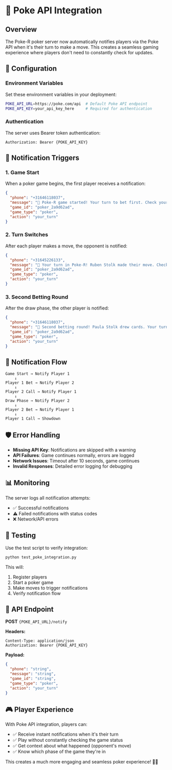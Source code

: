 # 🎲 Poke API Integration

## Overview

The Poke-R poker server now automatically notifies players via the Poke API when it's their turn to make a move. This creates a seamless gaming experience where players don't need to constantly check for updates.

## 🔧 Configuration

### Environment Variables

Set these environment variables in your deployment:

```bash
POKE_API_URL=https://poke.com/api  # Default Poke API endpoint
POKE_API_KEY=your_api_key_here     # Required for authentication
```

### Authentication

The server uses Bearer token authentication:
```
Authorization: Bearer {POKE_API_KEY}
```

## 📱 Notification Triggers

### 1. Game Start
When a poker game begins, the first player receives a notification:
```json
{
  "phone": "+31646118037",
  "message": "🎲 Poke-R game started! Your turn to bet first. Check your hand and make your move!",
  "game_id": "poker_2a9d62ad",
  "game_type": "poker",
  "action": "your_turn"
}
```

### 2. Turn Switches
After each player makes a move, the opponent is notified:
```json
{
  "phone": "+31645226133",
  "message": "🎲 Your turn in Poke-R! Ruben Stolk made their move. Check your hand and make your bet!",
  "game_id": "poker_2a9d62ad",
  "game_type": "poker",
  "action": "your_turn"
}
```

### 3. Second Betting Round
After the draw phase, the other player is notified:
```json
{
  "phone": "+31646118037",
  "message": "🎲 Second betting round! Paula Stolk drew cards. Your turn to bet!",
  "game_id": "poker_2a9d62ad",
  "game_type": "poker",
  "action": "your_turn"
}
```

## 🎯 Notification Flow

```
Game Start → Notify Player 1
    ↓
Player 1 Bet → Notify Player 2
    ↓
Player 2 Call → Notify Player 1
    ↓
Draw Phase → Notify Player 2
    ↓
Player 2 Bet → Notify Player 1
    ↓
Player 1 Call → Showdown
```

## 🛡️ Error Handling

- **Missing API Key**: Notifications are skipped with a warning
- **API Failures**: Game continues normally, errors are logged
- **Network Issues**: Timeout after 10 seconds, game continues
- **Invalid Responses**: Detailed error logging for debugging

## 📊 Monitoring

The server logs all notification attempts:
- ✅ Successful notifications
- ⚠️ Failed notifications with status codes
- ❌ Network/API errors

## 🧪 Testing

Use the test script to verify integration:
```bash
python test_poke_integration.py
```

This will:
1. Register players
2. Start a poker game
3. Make moves to trigger notifications
4. Verify notification flow

## 🔗 API Endpoint

**POST** `{POKE_API_URL}/notify`

**Headers:**
```
Content-Type: application/json
Authorization: Bearer {POKE_API_KEY}
```

**Payload:**
```json
{
  "phone": "string",
  "message": "string", 
  "game_id": "string",
  "game_type": "poker",
  "action": "your_turn"
}
```

## 🎮 Player Experience

With Poke API integration, players can:
- ✅ Receive instant notifications when it's their turn
- ✅ Play without constantly checking the game status
- ✅ Get context about what happened (opponent's move)
- ✅ Know which phase of the game they're in

This creates a much more engaging and seamless poker experience! 🎲✨
